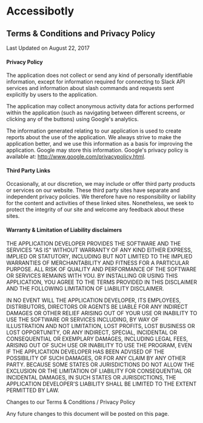 # Accessibotly

## Terms & Conditions and Privacy Policy

Last Updated on August 22, 2017

#### Privacy Policy

The application does not collect or send any kind of personally identifiable information, except for information required for connecting to Slack API services and information about slash commands and requests sent explicitly by users to the application.

The application may collect anonymous activity data for actions performed within the application (such as navigating between different screens, or clicking any of the buttons) using Google's analytics.

The information generated relating to our application is used to create reports about the use of the application. We always strive to make the application better, and we use this information as a basis for improving the application. Google may store this information. Google's privacy policy is available at: http://www.google.com/privacypolicy.html.

#### Third Party Links

Occasionally, at our discretion, we may include or offer third party products or services on our website. These third party sites have separate and independent privacy policies. We therefore have no responsibility or liability for the content and activities of these linked sites. Nonetheless, we seek to protect the integrity of our site and welcome any feedback about these sites.

#### Warranty & Limitation of Liability disclaimers

THE APPLICATION DEVELOPER PROVIDES THE SOFTWARE AND THE SERVICES "AS IS" WITHOUT WARRANTY OF ANY KIND EITHER EXPRESS, IMPLIED OR STATUTORY, INCLUDING BUT NOT LIMITED TO THE IMPLIED WARRANTIES OF MERCHANTABILITY AND FITNESS FOR A PARTICULAR PURPOSE. ALL RISK OF QUALITY AND PERFORMANCE OF THE SOFTWARE OR SERVICES REMAINS WITH YOU. BY INSTALLING OR USING THIS APPLICATION, YOU AGREE TO THE TERMS PROVIDED IN THIS DISCLAIMER AND THE FOLLOWING LIMITATION OF LIABILITY DISCLAIMER.

IN NO EVENT WILL THE APPLICATION DEVELOPER, ITS EMPLOYEES, DISTRIBUTORS, DIRECTORS OR AGENTS BE LIABLE FOR ANY INDIRECT DAMAGES OR OTHER RELIEF ARISING OUT OF YOUR USE OR INABILITY TO USE THE SOFTWARE OR SERVICES INCLUDING, BY WAY OF ILLUSTRATION AND NOT LIMITATION, LOST PROFITS, LOST BUSINESS OR LOST OPPORTUNITY, OR ANY INDIRECT, SPECIAL, INCIDENTAL OR CONSEQUENTIAL OR EXEMPLARY DAMAGES, INCLUDING LEGAL FEES, ARISING OUT OF SUCH USE OR INABILITY TO USE THE PROGRAM, EVEN IF THE APPLICATION DEVELOPER HAS BEEN ADVISED OF THE POSSIBILITY OF SUCH DAMAGES, OR FOR ANY CLAIM BY ANY OTHER PARTY. BECAUSE SOME STATES OR JURISDICTIONS DO NOT ALLOW THE EXCLUSION OR THE LIMITATION OF LIABILITY FOR CONSEQUENTIAL OR INCIDENTAL DAMAGES, IN SUCH STATES OR JURISDICTIONS, THE APPLICATION DEVELOPER'S LIABILITY SHALL BE LIMITED TO THE EXTENT PERMITTED BY LAW.

Changes to our Terms & Conditions / Privacy Policy

Any future changes to this document will be posted on this page.
